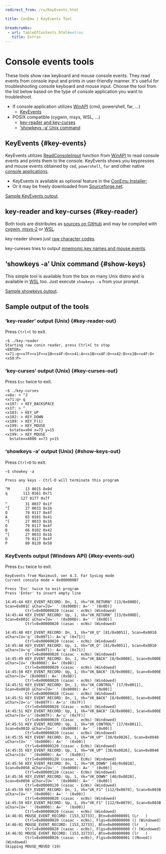 ```yaml
---
redirect_from: /ru/KeyEvents.html

title: ConEmu | KeyEvents Tool

breadcrumbs:
 - url: TableOfContents.html#extras
   title: Extras
---
```


# Console events tools

These tools show raw keyboard and mouse console events.
They read events from console input and prints in user-friendly manner.
It's useful for troubleshooting console keyboard and mouse input.
Choose the tool from the list below based on the type of console application
you want to troubleshoot.

* If console application utilizes [WinAPI](WinApi.html) (cmd, powershell, far, ...)
  * [KeyEvents](#key-events)
* POSIX compatible (cygwin, msys, WSL, ...)
  * [key-reader and key-curses](#key-reader)
  * [‘showkeys -a’ Unix command](#show-keys)



## KeyEvents  {#key-events}

KeyEvents utilizes [ReadConsoleInput](https://msdn.microsoft.com/en-us/library/windows/desktop/ms684961%28v=vs.85%29.aspx)
function from [WinAPI](WinApi.html) to read console events and prints them to the console.
KeyEvents shows you keypresses and mouse events obtained by `cmd`, `powershell`, `far`
and other native [console applications](ConsoleApplication.html).

* KeyEvents is available as optional feature in the [ConEmu Installer](VersionComparison.html#installer);
* Or it may be freely downloaded from [Sourceforge.net](https://sourceforge.net/projects/conemu/files/Tools/).

[Sample KeyEvents output](#key-events-out).


## key-reader and key-curses  {#key-reader}

Both tools are distributes as [sources on GitHub](https://github.com/Maximus5/key-reader)
and may be compiled with [cygwin, msys-2](CygwinMsys.html) or [WSL](BashOnWindows.html).

key-reader shows just [raw character codes](#key-reader-out).

key-cureses tries to output [mnemonic key names and mouse events](#key-curses-out).


## ‘showkeys -a’ Unix command  {#show-keys}

This simple tool is available from the box on many Unix distro
and is available in [WSL](BashOnWindows.html) too.
Just execute `showkeys -a` from your prompt.

[Sample showkeys output](#show-keys-out).
  

## Sample output of the tools

### ‘key-reader’ output (Unix)  {#key-reader-out}

Press `Ctrl+C` to exit.

~~~
~$ ./key-reader
Starting raw conin reader, press Ctrl+C to stop
<ENTER>
<x71:q><x7F><x1F><x1B><x4F:O><x41:A><x1B><x4F:O><x42:B><x1B><x4F:O><x50:P>
~~~


### ‘key-curses’ output (Unix)  {#key-curses-out}

Press `Esc` twice to exit.

~~~
~$ ./key-curses
<x0a: > ^J
<x71:q> q
<x107: > KEY_BACKSPACE
<x1f: > ^_
<x103: > KEY_UP
<x102: > KEY_DOWN
<x109: > KEY_F(1)
<x199: > KEY_MOUSE
  bstate=x04 x=73 y=15
<x199: > KEY_MOUSE
  bstate=x4000 x=73 y=15
~~~


### ‘showkeys -a’ output (Unix)  {#show-keys-out}

Press `Ctrl+D` to exit.

~~~
~$ showkey -a

Press any keys - Ctrl-D will terminate this program

^M       13 0015 0x0d
q       113 0161 0x71
       127 0177 0x7f
^_       31 0037 0x1f
^[       27 0033 0x1b
O        79 0117 0x4f
A        65 0101 0x41
^[       27 0033 0x1b
O        79 0117 0x4f
B        66 0102 0x42
^[       27 0033 0x1b
O        79 0117 0x4f
P        80 0120 0x50
~~~

### KeyEvents output (Windows API)  {#key-events-out}

Press `Esc` twice to exit.

~~~
KeyEvents from Maximus5, ver 4.3. Far SysLog mode
Current console mode = 0x000000B7

Press 'Esc' twice to exit program
Press 'Enter' to insert empty line

14:45:44 KEY_EVENT_RECORD: Dn, 1, Vk="VK_RETURN" [13/0x000D], Scan=0x001C uChar=[U=' ' (0x000D): A=' ' (0x0D)]
         Ctrl=0x00000020 (casac - ecNs) (Windowed)
14:45:44 KEY_EVENT_RECORD: Up, 1, Vk="VK_RETURN" [13/0x000D], Scan=0x001C uChar=[U=' ' (0x000D): A=' ' (0x0D)]
         Ctrl=0x00000020 (casac - ecNs) (Windowed)

14:45:48 KEY_EVENT_RECORD: Dn, 1, Vk="VK_Q" [81/0x0051], Scan=0x0010 uChar=[U='q' (0x0071): A='q' (0x71)]
         Ctrl=0x00000020 (casac - ecNs) (Windowed)
14:45:48 KEY_EVENT_RECORD: Up, 1, Vk="VK_Q" [81/0x0051], Scan=0x0010 uChar=[U='q' (0x0071): A='q' (0x71)]
         Ctrl=0x00000020 (casac - ecNs) (Windowed)
14:45:49 KEY_EVENT_RECORD: Dn, 1, Vk="VK_BACK" [8/0x0008], Scan=0x000E uChar=[U=' (0x0008): A=' (0x08)]
         Ctrl=0x00000020 (casac - ecNs) (Windowed)
14:45:50 KEY_EVENT_RECORD: Up, 1, Vk="VK_BACK" [8/0x0008], Scan=0x000E uChar=[U=' (0x0008): A=' (0x08)]
         Ctrl=0x00000020 (casac - ecNs) (Windowed)
14:45:51 KEY_EVENT_RECORD: Dn, 1, Vk="VK_CONTROL" [17/0x0011], Scan=0x001D uChar=[U=' ' (0x0000): A=' ' (0x00)]
         Ctrl=0x00000028 (Casac - ecNs) (Windowed)
14:45:51 KEY_EVENT_RECORD: Dn, 1, Vk="VK_BACK" [8/0x0008], Scan=0x000E uChar=[U='⌂' (0x007F): A='⌂' (0x7F)]
         Ctrl=0x00000028 (Casac - ecNs) (Windowed)
14:45:51 KEY_EVENT_RECORD: Up, 1, Vk="VK_BACK" [8/0x0008], Scan=0x000E uChar=[U='⌂' (0x007F): A='⌂' (0x7F)]
         Ctrl=0x00000028 (Casac - ecNs) (Windowed)
14:45:51 KEY_EVENT_RECORD: Up, 1, Vk="VK_CONTROL" [17/0x0011], Scan=0x001D uChar=[U=' ' (0x0000): A=' ' (0x00)]
         Ctrl=0x00000020 (casac - ecNs) (Windowed)
14:45:55 KEY_EVENT_RECORD: Dn, 1, Vk="VK_UP" [38/0x0026], Scan=0x0048 uChar=[U=' ' (0x0000): A=' ' (0x00)]
         Ctrl=0x00000120 (casac - EcNs) (Windowed)
14:45:55 KEY_EVENT_RECORD: Up, 1, Vk="VK_UP" [38/0x0026], Scan=0x0048 uChar=[U=' ' (0x0000): A=' ' (0x00)]
         Ctrl=0x00000120 (casac - EcNs) (Windowed)
14:45:56 KEY_EVENT_RECORD: Dn, 1, Vk="VK_DOWN" [40/0x0028], Scan=0x0050 uChar=[U=' ' (0x0000): A=' ' (0x00)]
         Ctrl=0x00000120 (casac - EcNs) (Windowed)
14:45:56 KEY_EVENT_RECORD: Up, 1, Vk="VK_DOWN" [40/0x0028], Scan=0x0050 uChar=[U=' ' (0x0000): A=' ' (0x00)]
         Ctrl=0x00000120 (casac - EcNs) (Windowed)
14:45:59 KEY_EVENT_RECORD: Dn, 1, Vk="VK_F1" [112/0x0070], Scan=0x003B uChar=[U=' ' (0x0000): A=' ' (0x00)]
         Ctrl=0x00000020 (casac - ecNs) (Windowed)
14:45:59 KEY_EVENT_RECORD: Up, 1, Vk="VK_F1" [112/0x0070], Scan=0x003B uChar=[U=' ' (0x0000): A=' ' (0x00)]
         Ctrl=0x00000020 (casac - ecNs) (Windowed)
14:46:01 MOUSE_EVENT_RECORD: [153,32733], Btn=0x00000001 (Lr   )
         Ctrl=0x00000020 (casac - ecNs), Flgs=0x00000000 () (Windowed)
14:46:01 MOUSE_EVENT_RECORD: [153,32733], Btn=0x00000000 (lr   )
         Ctrl=0x00000020 (casac - ecNs), Flgs=0x00000000 () (Windowed)
14:46:01 MOUSE_EVENT_RECORD: [153,32733], Btn=0x00000000 (lr   )
         Ctrl=0x00000020 (casac - ecNs), Flgs=0x00000001 ((Moved)) (Windowed)
Skipping MOUSE_MOVED (19)
~~~
